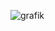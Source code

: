 ![grafik](https://user-images.githubusercontent.com/95867710/208945626-835229c7-a6e5-4b07-95ff-88221782b70c.png)
